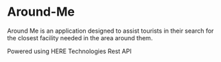 # Around-Me
Around Me is an application designed to assist tourists in their search for the closest facility needed in the area around them.

Powered using HERE Technologies Rest API
